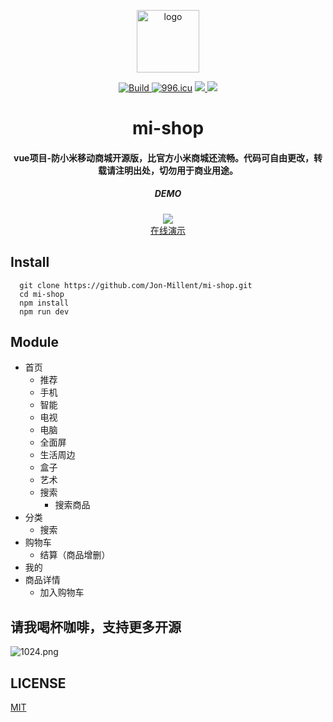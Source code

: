 <p align="center">
  <img alt="logo" src="https://i.loli.net/2018/09/05/5b8fc3cfd421f.png" width="100" max-width="100%">
</p>

<p align="center">
  
  <a href="https://travis-ci.org/Jon-Millent/mi-shop" title="Build">
    <img src="https://travis-ci.org/Jon-Millent/mi-shop.svg?branch=master" alt="Build">
  </a>
  <a href="https://996.icu"><img src="https://img.shields.io/badge/license-Anti%20996-blue.svg" alt="996.icu" /></a>
  <a href="#">
    <img src="https://img.shields.io/github/package-json/v/jon-millent/faker.svg">
  </a>
  <a href="#">
    <img src="https://badges.frapsoft.com/os/v3/open-source.svg?v=103">
  </a>
  
</p>

<h1 align="center">
mi-shop
</h1>

<h4 align="center">
vue项目-防小米移动商城开源版，比官方小米商城还流畅。代码可自由更改，转载请注明出处，切勿用于商业用途。
</h4>


<h5 align="center">
DEMO
</h4>

<div align="center">
  <img src="https://qr.api.cli.im/qr?data=http%253A%252F%252Fshow.verydog.cn%252Fmi&level=H&transparent=false&bgcolor=%23ffffff&forecolor=%23000000&blockpixel=12&marginblock=1&logourl=&size=260&kid=cliim&key=cdecbf7cc4b6b7cb741c3bb8cad6a9eb">
  
</div>
<div align="center">
  <a href="http://show.verydog.cn/mi">在线演示</a>
</div>

## Install
```
  git clone https://github.com/Jon-Millent/mi-shop.git
  cd mi-shop
  npm install
  npm run dev
```
## Module
* 首页
  * 推荐
  * 手机
  * 智能
  * 电视
  * 电脑
  * 全面屏
  * 生活周边
  * 盒子
  * 艺术
  * 搜索
    * 搜索商品
* 分类
  * 搜索
* 购物车
  * 结算（商品增删）
* 我的
* 商品详情
  * 加入购物车
## 请我喝杯咖啡，支持更多开源
![1024.png](https://i.loli.net/2018/07/25/5b57cb91a44a1.png)
## LICENSE
<a href="http://opensource.org/licenses/MIT">MIT</a>
